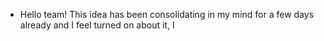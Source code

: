 - Hello team! This idea has been consolidating in my mind for a few days already and I feel turned on about it, I